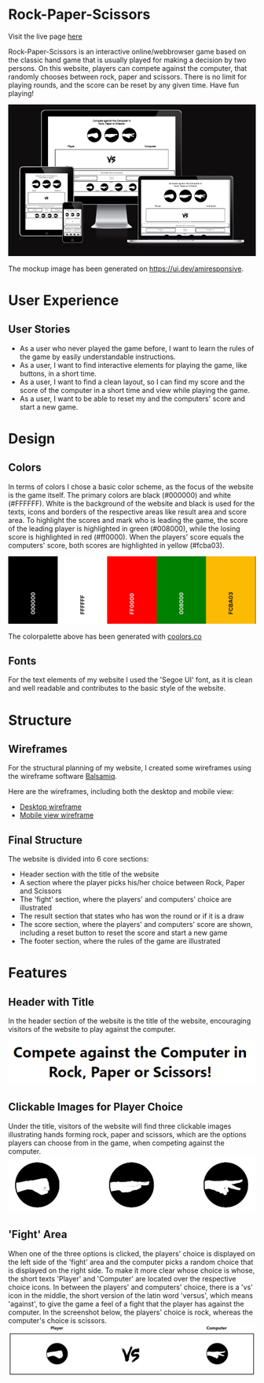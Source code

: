 # Rock-Paper-Scissors
Visit the live page [here](https://herfri.github.io/rock-paper-scissors/)

Rock-Paper-Scissors is an interactive online/webbrowser game based on the classic hand game that is usually played for making a decision by two persons. On this website, players can compete against the computer, that randomly chooses between rock, paper and scissors. There is no limit for playing rounds, and the score can be reset by any given time. Have fun playing!

![mockup](https://github.com/HerFri/rock-paper-scissors/blob/main/readmeimages/mockup.PNG?raw=true)

The mockup image has been generated on https://ui.dev/amiresponsive.

# User Experience
## User Stories
* As a user who never played the game before, I want to learn the rules of the game by easily understandable instructions.
* As a user, I want to find interactive elements for playing the game, like buttons, in a short time.
* As a user, I want to find a clean layout, so I can find  my score and the score of the computer in a short time and view while playing the game.
* As a user, I want to be able to reset my and the computers' score and start a new game. 

# Design
## Colors
In terms of colors I chose a basic color scheme, as the focus of the website is the game itself. The primary colors are black (#000000) and white (#FFFFFF). White is the background of the website and black is used for the texts, icons and borders of the respective areas like result area and score area. To highlight the scores and mark who is leading the game, the score of the leading player is highlighted in green (#008000), while the losing score is highlighted in red (#ff0000). When the players' score equals the computers' score, both scores are highlighted in yellow (#fcba03).

![colorpalette](https://github.com/HerFri/rock-paper-scissors/blob/main/readmeimages/colorpalette.png?raw=true)

The colorpalette above has been generated with [coolors.co](https://coolors.co/000000-ffffff-ff0000-008000-fcba03)

## Fonts
For the text elements of my website I used the 'Segoe UI' font, as it is clean and well readable and contributes to the basic style of the website.

# Structure
## Wireframes
For the structural planning of my website, I created some wireframes using the wireframe software [Balsamiq](https://balsamiq.com/).

Here are the wireframes, including both the desktop and mobile view:

* [Desktop wireframe](https://github.com/HerFri/rock-paper-scissors/blob/main/readmeimages/wireframe.png?raw=true)
* [Mobile view wireframe](https://github.com/HerFri/rock-paper-scissors/blob/main/readmeimages/wireframe-mobile.png?raw=true)

## Final Structure
The website is divided into 6 core sections:
* Header section with the title of the website
* A section where the player picks his/her choice between Rock, Paper and Scissors
* The 'fight' section, where the players' and computers' choice are illustrated
* The result section that states who has won the round or if it is a draw
* The score section, where the players' and computers' score are shown, including a reset button to reset the score and start a new game
* The footer section, where the rules of the game are illustrated

# Features
## Header with Title
In the header section of the website is the title of the website, encouraging visitors of the website to play against the computer.

![header](https://github.com/HerFri/rock-paper-scissors/blob/main/readmeimages/header.PNG?raw=true)

## Clickable Images for Player Choice
Under the title, visitors of the website will find three clickable images illustrating hands forming rock, paper and scissors, which are the options players can choose from in the game, when competing against the computer.
![playerchoice](https://github.com/HerFri/rock-paper-scissors/blob/main/readmeimages/choiceicons.PNG?raw=true)

## 'Fight' Area
When one of the three options is clicked, the players' choice is displayed on the left side of the 'fight' area and the computer picks a random choice that is displayed on the right side. To make it more clear whose choice is whose, the short texts 'Player' and 'Computer' are located over the respective choice icons. In between the players' and computers' choice, there is a 'vs' icon in the middle, the short version of the latin word 'versus', which means 'against', to give the game a feel of a fight that the player has against the computer. In the screenshot below, the players' choice is rock, whereas the computer's choice is scissors.
![fightarea](https://github.com/HerFri/rock-paper-scissors/blob/main/readmeimages/fightarea.PNG?raw=true)